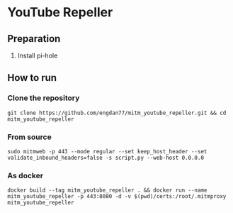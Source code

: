 # YouTube Repeller


## Preparation

1. Install pi-hole

## How to run

### Clone the repository
```shell
git clone https://github.com/engdan77/mitm_youtube_repeller.git && cd mitm_youtube_repeller
```

### From source
```shell
sudo mitmweb -p 443 --mode regular --set keep_host_header --set validate_inbound_headers=false -s script.py --web-host 0.0.0.0
```

### As docker
```shell
docker build --tag mitm_youtube_repeller . && docker run --name mitm_youtube_repeller -p 443:8080 -d -v $(pwd)/certs:/root/.mitmproxy mitm_youtube_repeller
```